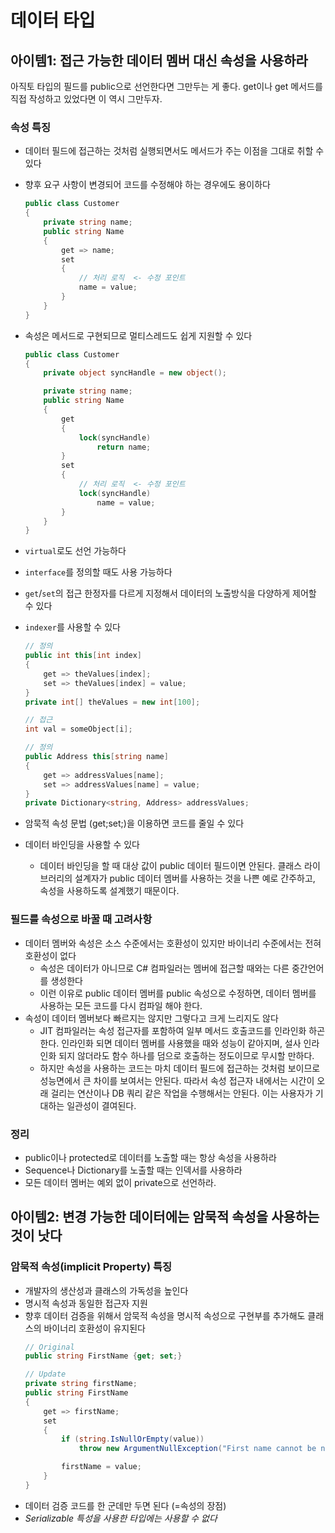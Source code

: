 # 데이터 타입
## 아이템1: 접근 가능한 데이터 멤버 대신 속성을 사용하라
아직토 타입의 필드를 public으로 선언한다면 그만두는 게 좋다. get이나 get 메서드를 직접 작성하고 있었다면 이 역시 그만두자. 

### 속성 특징
- 데이터 필드에 접근하는 것처럼 실행되면서도 메서드가 주는 이점을 그대로 취할 수 있다
- 향후 요구 사항이 변경되어 코드를 수정해야 하는 경우에도 용이하다
    ```c#
    public class Customer 
    {
        private string name;
        public string Name
        {
            get => name;
            set
            {
                // 처리 로직  <- 수정 포인트
                name = value;
            }
        }
    }
    ```
- 속성은 메서드로 구현되므로 멀티스레드도 쉽게 지원할 수 있다
    ```c#
    public class Customer 
    {
        private object syncHandle = new object();

        private string name;
        public string Name
        {
            get
            {
                lock(syncHandle)
                    return name;
            } 
            set
            {
                // 처리 로직  <- 수정 포인트
                lock(syncHandle)
                    name = value;
            }
        }
    }
    ```
- `virtual`로도 선언 가능하다
- `interface`를 정의할 때도 사용 가능하다
- `get`/`set`의 접근 한정자를 다르게 지정해서 데이터의 노출방식을 다양하게 제어할 수 있다
- `indexer`를 사용할 수 있다
    ```c#
    // 정의
    public int this[int index]
    {
        get => theValues[index];
        set => theValues[index] = value;
    }
    private int[] theValues = new int[100];

    // 접근
    int val = someObject[i];
    ```

    ```c#
    // 정의
    public Address this[string name]
    {
        get => addressValues[name];
        set => addressValues[name] = value;
    }
    private Dictionary<string, Address> addressValues;
    ```
- 암묵적 속성 문법 (get;set;)을 이용하면 코드를 줄일 수 있다
- 데이터 바인딩을 사용할 수 있다
   - 데이터 바인딩을 할 때 대상 값이 public 데이터 필드이면 안된다. 클래스 라이브러리의 설계자가 public 데이터 멤버를 사용하는 것을 나쁜 예로 간주하고, 속성을 사용하도록 설계했기 때문이다. 

### 필드를 속성으로 바꿀 때 고려사항
- 데이터 멤버와 속성은 소스 수준에서는 호환성이 있지만 바이너리 수준에서는 전혀 호환성이 없다
   - 속성은 데이터가 아니므로 C# 컴파일러는 멤버에 접근할 때와는 다른 중간언어를 생성한다
   - 이런 이유로 public 데이터 멤버를 public 속성으로 수정하면, 데이터 멤버를 사용하는 모든 코드를 다시 컴파일 해야 한다. 
- 속성이 데이터 멤버보다 빠르지는 않지만 그렇다고 크게 느리지도 않다
   - JIT 컴파일러는 속성 접근자를 포함하여 일부 메서드 호출코드를 인라인화 하곤 한다. 인라인화 되면 데이터 멤버를 사용했을 때와 성능이 같아지며, 설사 인라인화 되지 않더라도 함수 하나를 덤으로 호출하는 정도이므로 무시할 만하다. 
   - 하지만 속성을 사용하는 코드는 마치 데이터 필드에 접근하는 것처럼 보이므로 성능면에서 큰 차이를 보여서는 안된다. 따라서 속성 접근자 내에서는 시간이 오래 걸리는 연산이나 DB 쿼리 같은 작업을 수행해서는 안된다. 이는 사용자가 기대하는 일관성이 결여된다. 

### 정리
- public이나 protected로 데이터를 노출할 때는 항상 속성을 사용하라
- Sequence나 Dictionary를 노출할 때는 인덱서를 사용하라
- 모든 데이터 멤버는 예외 없이 private으로 선언하라.


## 아이템2: 변경 가능한 데이터에는 암묵적 속성을 사용하는 것이 낫다
### 암묵적 속성(implicit Property) 특징
- 개발자의 생산성과 클래스의 가독성을 높인다
- 명시적 속성과 동일한 접근자 지원
- 향후 데이터 검증을 위해서 암묵적 속성을 명시적 속성으로 구현부를 추가해도 클래스의 바이너리 호환성이 유지된다
    ```c#
    // Original
    public string FirstName {get; set;}

    // Update
    private string firstName;
    public string FirstName
    {
        get => firstName;
        set
        {
            if (string.IsNullOrEmpty(value))
                throw new ArgumentNullException("First name cannot be null or empty");

            firstName = value;
        }
    }

    ```
- 데이터 검증 코드를 한 군데만 두면 된다 (=속성의 장점)
- _Serializable 특성을 사용한 타입에는 사용할 수 없다_
